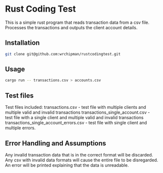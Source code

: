 # Rust Coding Test

This is a simple rust program that reads transaction data from a csv file. Processes the transactions and outputs the client account details.

## Installation

```bash
git clone git@github.com:wrchipman/rustcodingtest.git
```

## Usage

```bash
cargo run -- transactions.csv > accounts.csv
```

## Test files

Test files included:
transactions.csv - test file with multiple clients and multiple valid and invalid transactions
transactions_single_account.csv - test file with a single client and multiple valid and invalid transactions
transactions_single_account_errors.csv - test file with single client and multiple errors.

## Error Handling and Assumptions

Any invalid transaction data that is in the correct format will be discarded.
Any csv with invalid data formats will cause the entire file to be disregarded. An error will be printed explaining that the data is unreadable.
